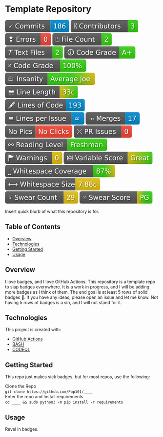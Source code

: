 # Template Repository

[<img alt="Commit Count" src=".github/badges/commit_count.svg" />](../../commits/main)
[<img alt="Contributor Count" src=".github/badges/contributor_count.svg" />](../../contributors)
[<img alt="Error Count" src=".github/badges/errors_count.svg" />](../../actions/workflows/build_with_badges.yml)
[<img alt="File Count" src=".github/badges/file_count.svg" />](../..)
[<img alt="File Count" src=".github/badges/text_file_count.svg" />](../..)
[<img alt="Code Grade" src=".github/badges/grade_letter.svg" />](../..)
[<img alt="Code Grade" src=".github/badges/grade_percent.svg" />](../..)
[<img alt="Insanity" src=".github/badges/insanity.svg" />](../..)
[<img alt="Line Length" src=".github/badges/line_length.svg" />](../..)
[<img alt="Lines of Code" src=".github/badges/lines_of_code.svg" />](../..)
[<img alt="Lines per PR" src=".github/badges/lines_per_pr.svg" />](../../issues)
[<img alt="Merges" src=".github/badges/merge_count.svg" />](../../pulls)
[<img alt="Pics" src=".github/badges/pics.svg" />](../..)
[<img alt="PR Issues" src=".github/badges/pr_issue_count.svg" />](../../issues)
[<img alt="Reading Level" src=".github/badges/reading_level.svg" />](../..)
[<img alt="Warning Count" src=".github/badges/warnings_count.svg" />](../../actions/workflows/build_with_badges.yml)
[<img alt="Variable Score" src=".github/badges/var_score.svg" />](../..)
[<img alt="Whitespace Coverage" src=".github/badges/whitespace_coverage.svg" />](../..)
[<img alt="Whitespace Size" src=".github/badges/whitespace_size.svg" />](../..)
[<img alt="Swear Count" src=".github/badges/swear_count.svg" />](../..)
[<img alt="Swear Score" src=".github/badges/swear_score.svg" />](../..)

Insert quick blurb of what this repository is for.

## Table of Contents

- [Overview](#overview)
- [Technologies](#technologies)
- [Getting Started](#getting-started)
- [Usage](#usage)

## Overview

I love badges, and I love GitHub Actions. This repository is a template repo to slap badges everywhere. It is a work in progress, and I will be adding more badges as I think of them. The end goal is at least 5 rows of solid badges 🦡. If you have any ideas, please open an issue and let me know. Not having 5 rows of badges is a sin, and I will not stand for it.

## Technologies

This project is created with:

- [GitHub Actions](https://github.com/features/actions)
- [BASH](https://www.gnu.org/software/bash/)
- [CODEQL](https://codeql.github.com/)
  
## Getting Started

This repo just makes sick badges, but for most repos, use the following:

Clone the Repo \
```git clone https://github.com/Pop101/____``` \
Enter the repo and Install requirements \
```cd ____ && sudo python3 -m pip install -r requirements```

## Usage

Revel in badges.
